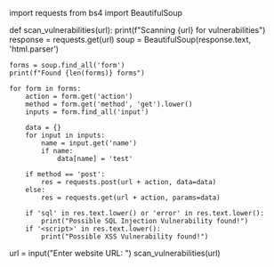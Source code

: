 import requests
from bs4 import BeautifulSoup

def scan_vulnerabilities(url):
    print(f"Scanning {url} for vulnerabilities")
    response = requests.get(url)
    soup = BeautifulSoup(response.text, 'html.parser')

    forms = soup.find_all('form')
    print(f"Found {len(forms)} forms")

    for form in forms:
        action = form.get('action')
        method = form.get('method', 'get').lower()
        inputs = form.find_all('input')
        
        data = {}
        for input in inputs:
            name = input.get('name')
            if name:
                data[name] = 'test'

        if method == 'post':
            res = requests.post(url + action, data=data)
        else:
            res = requests.get(url + action, params=data)

        if 'sql' in res.text.lower() or 'error' in res.text.lower():
            print("Possible SQL Injection Vulnerability found!")
        if '<script>' in res.text.lower():
            print("Possible XSS Vulnerability found!")

url = input("Enter website URL: ")
scan_vulnerabilities(url)        
